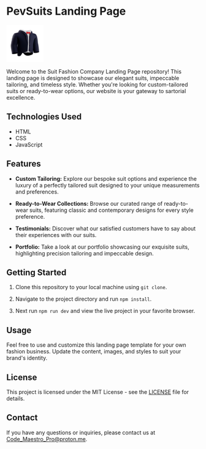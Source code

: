 # PevSuits Landing Page

<img src="./public/images/logo.png" width="96" height="96" alt="logo" />

Welcome to the Suit Fashion Company Landing Page repository! This landing page is designed to showcase our elegant suits, impeccable tailoring, and timeless style. Whether you're looking for custom-tailored suits or ready-to-wear options, our website is your gateway to sartorial excellence.

## Technologies Used

- HTML
- CSS
- JavaScript

## Features

- **Custom Tailoring:** Explore our bespoke suit options and experience the luxury of a perfectly tailored suit designed to your unique measurements and preferences.

- **Ready-to-Wear Collections:** Browse our curated range of ready-to-wear suits, featuring classic and contemporary designs for every style preference.

- **Testimonials:** Discover what our satisfied customers have to say about their experiences with our suits.

- **Portfolio:** Take a look at our portfolio showcasing our exquisite suits, highlighting precision tailoring and impeccable design.

## Getting Started

1. Clone this repository to your local machine using `git clone`.

2. Navigate to the project directory and run `npm install`.

3. Next run `npm run dev` and view the live project in your favorite browser.

## Usage

Feel free to use and customize this landing page template for your own fashion business. Update the content, images, and styles to suit your brand's identity.

## License

This project is licensed under the MIT License - see the [LICENSE](LICENSE.md) file for details.

## Contact

If you have any questions or inquiries, please contact us at [Code_Maestro_Pro@proton.me](mailto:Code_Maestro_Pro@proton.me).